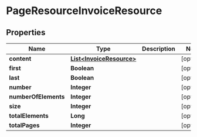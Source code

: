 
# PageResourceInvoiceResource

## Properties
Name | Type | Description | Notes
------------ | ------------- | ------------- | -------------
**content** | [**List&lt;InvoiceResource&gt;**](InvoiceResource.md) |  |  [optional]
**first** | **Boolean** |  |  [optional]
**last** | **Boolean** |  |  [optional]
**number** | **Integer** |  |  [optional]
**numberOfElements** | **Integer** |  |  [optional]
**size** | **Integer** |  |  [optional]
**totalElements** | **Long** |  |  [optional]
**totalPages** | **Integer** |  |  [optional]



